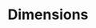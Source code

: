 ---
bigquery: https://console.cloud.google.com/bigquery?p=covid-19-dimensions-ai&page=table&d=data&t=publications
contributors: Digital Science, https://www.digital-science.com/
cost: Free for personal, non-commercial use.
description: Dimensions contains more than 100 million publications, ranging from
  articles published in scholarly journals, books and book chapters, to preprints
  and conference proceedings. All publications are contextualized with linked data
  sets, funding, publications, patents, clinical trials, and policy documents. You
  can also view associated categories, funders, institutions, and researcher profiles.
documentation: https://docs.dimensions.ai/bigquery/index.html
last_edit: 04/10/2022, 03:56:54
location: https://www.dimensions.ai/products/free/
maintained_by: Digital Science, https://www.digital-science.com/
schema_fields:
- priority_date
- research_orgs
- legal_events
- date_imported_gbq
- researcher_ids
- category_icrp_cso
- address
- publication_ids
- pmcid
- authors
- funding_chf
- book_title
- original_abstract
- categories
- current_assignee_orgs
- arxiv_id
- mesh_terms
- inventor_names
- repository_url
- end_year
- funder_countries
- grant_number
- status
- funder_org_cities
- issue
- aliases
- original_assignee_orgs
- assignee_countries
- associated_publication_pmid
- start_date
- external_ids
- editors
- original_title
- publication_year
- resulting_publication_ids
- category_icrp_ct
- expiration_date
- funder_org_countries
- reference_ids
- date_online
- family_id
- start_year
- funding_nzd
- year
- volume
- category_sdg
- name
- linkout
- funding_currency
- labels
- type
- parent_id
- resulting_publication_doi
- open_access_categories
- funding_aud
- id
- interventions
- proceedings_title
- funder_org_state_codes
- jurisdiction
- altmetrics
- research_org_state_names
- funding_eur
- family_count
- application_number
- date_inserted
- links
- title
- current_assignee
- pages
- mesh_headings
- open_access_categories_v2
- associated_publication_doi
- description
- journal
- publisher
- funder_orgs
- supporting_grant_ids
- gender
- eisbn
- funding_jpy
- journal_lists
- repository_name
- granted_year
- metrics
- repository_id
- brief_title
- family_members_ids
- embargo_date
- citation_string
- filing_year
- relationships
- research_org_countries
- date_modified
- concepts
- registry
- date_normal
- current_assignee_countries
- established
- category_rcdc
- priority_year
- research_org_city_names
- book_series_title
- acronyms
- citations_count
- date_print
- doi
- filing_status
- category_uoa
- associated_grant_ids
- license
- isbn
- original_assignee
- conference
- associated_publication_arxiv_id
- cited_by_ids
- associated_publication_id
- funding_usd
- publication_date
- end_date
- category_hra
- legal_status
- original_assignee_countries
- funder_org_acronyms
- assignee_orgs
- types
- funding_amount
- email_address
- organisation_details
- category_bra
- funding_details
- funding_cad
- wikipedia_url
- acronym
- language
- source_id
- acknowledgements
- patent_ids
- category_for
- created_date
- research_org_state_codes
- funding_gbp
- funder_org
- category_hrcs_hc
- investigators
- research_org_country_names
- date
- research_org_cities
- expiration_year
- category_hrcs_rac
- pmid
- cpc
- filing_date
- active_years
- granted_date
- clinical_trial_ids
- citations
- abstract
- funding_cny
- ipcr
- foa_number
- subtitles
- conditions
- phase
- kind
shortname: dimensions
tags:
- scholarly literature
- patents
- funding
- clinical trials
- academic profiles
terms_of_use: 'Use of both the Dimensions COVID-19 dataset and full Dimensions dataset
  are subject to the Dimensions Terms of use: https://www.dimensions.ai/policies-terms-legal '
title: Dimensions
uuid: dcff88bd-fe6b-4fdb-8159-809bf9d7bc1c
---